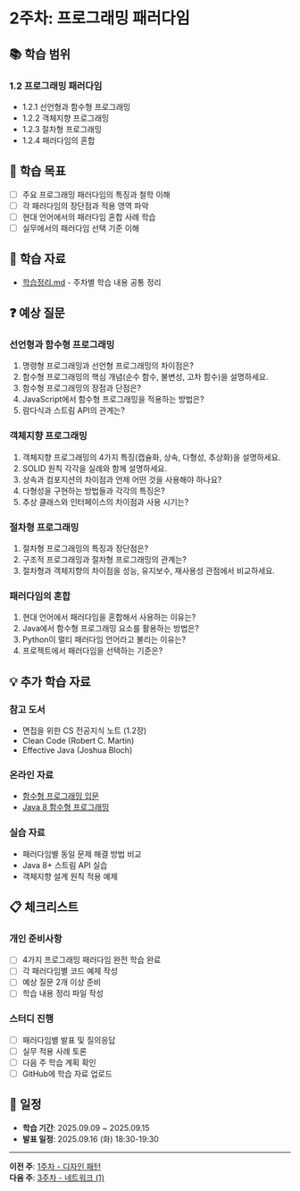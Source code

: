 # 2주차: 프로그래밍 패러다임

## 📚 학습 범위

### 1.2 프로그래밍 패러다임
- 1.2.1 선언형과 함수형 프로그래밍
- 1.2.2 객체지향 프로그래밍
- 1.2.3 절차형 프로그래밍
- 1.2.4 패러다임의 혼합

## 🎯 학습 목표

- [ ] 주요 프로그래밍 패러다임의 특징과 철학 이해
- [ ] 각 패러다임의 장단점과 적용 영역 파악
- [ ] 현대 언어에서의 패러다임 혼합 사례 학습
- [ ] 실무에서의 패러다임 선택 기준 이해

## 📝 학습 자료

- [학습정리.md](./학습정리.md) - 주차별 학습 내용 공통 정리

## ❓ 예상 질문

### 선언형과 함수형 프로그래밍
1. 명령형 프로그래밍과 선언형 프로그래밍의 차이점은?
2. 함수형 프로그래밍의 핵심 개념(순수 함수, 불변성, 고차 함수)을 설명하세요.
3. 함수형 프로그래밍의 장점과 단점은?
4. JavaScript에서 함수형 프로그래밍을 적용하는 방법은?
5. 람다식과 스트림 API의 관계는?

### 객체지향 프로그래밍
1. 객체지향 프로그래밍의 4가지 특징(캡슐화, 상속, 다형성, 추상화)을 설명하세요.
2. SOLID 원칙 각각을 실례와 함께 설명하세요.
3. 상속과 컴포지션의 차이점과 언제 어떤 것을 사용해야 하나요?
4. 다형성을 구현하는 방법들과 각각의 특징은?
5. 추상 클래스와 인터페이스의 차이점과 사용 시기는?

### 절차형 프로그래밍
1. 절차형 프로그래밍의 특징과 장단점은?
2. 구조적 프로그래밍과 절차형 프로그래밍의 관계는?
3. 절차형과 객체지향의 차이점을 성능, 유지보수, 재사용성 관점에서 비교하세요.

### 패러다임의 혼합
1. 현대 언어에서 패러다임을 혼합해서 사용하는 이유는?
2. Java에서 함수형 프로그래밍 요소를 활용하는 방법은?
3. Python이 멀티 패러다임 언어라고 불리는 이유는?
4. 프로젝트에서 패러다임을 선택하는 기준은?

## 💡 추가 학습 자료

### 참고 도서
- 면접을 위한 CS 전공지식 노트 (1.2장)
- Clean Code (Robert C. Martin)
- Effective Java (Joshua Bloch)

### 온라인 자료
- [함수형 프로그래밍 입문](https://mostly-adequate.gitbooks.io/mostly-adequate-guide/)
- [Java 8 함수형 프로그래밍](https://docs.oracle.com/javase/tutorial/java/javaOO/lambdaexpressions.html)

### 실습 자료
- 패러다임별 동일 문제 해결 방법 비교
- Java 8+ 스트림 API 실습
- 객체지향 설계 원칙 적용 예제

## 📋 체크리스트

### 개인 준비사항
- [ ] 4가지 프로그래밍 패러다임 완전 학습 완료
- [ ] 각 패러다임별 코드 예제 작성
- [ ] 예상 질문 2개 이상 준비
- [ ] 학습 내용 정리 파일 작성

### 스터디 진행
- [ ] 패러다임별 발표 및 질의응답
- [ ] 실무 적용 사례 토론
- [ ] 다음 주 학습 계획 확인
- [ ] GitHub에 학습 자료 업로드

## 📅 일정

- **학습 기간**: 2025.09.09 ~ 2025.09.15
- **발표 일정**: 2025.09.16 (화) 18:30-19:30

---

**이전 주**: [1주차 - 디자인 패턴](../week01/README.md)  
**다음 주**: [3주차 - 네트워크 (1)](../week03/README.md)